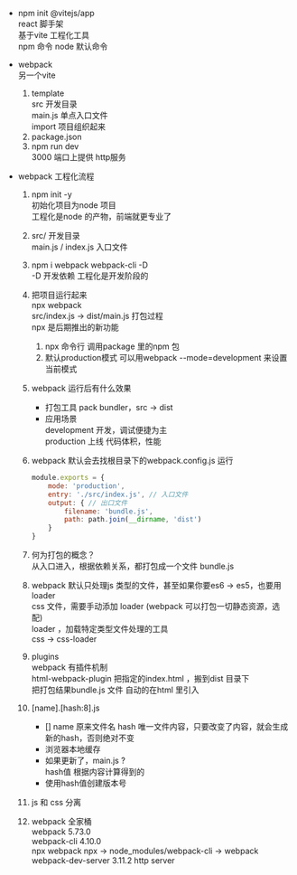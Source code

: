 - npm init @vitejs/app        
    react 脚手架      
    基于vite 工程化工具       
    npm 命令 node 默认命令

- webpack       
    另一个vite         
    1. template           
        src 开发目录       
        main.js 单点入口文件          
            import 项目组织起来
    2. package.json
    3. npm run dev         
        3000 端口上提供 http服务

- webpack 工程化流程         
    1. npm init -y          
        初始化项目为node 项目          
        工程化是node 的产物，前端就更专业了
    2. src/ 开发目录          
        main.js / index.js 入口文件
    3. npm i webpack webpack-cli -D            
        -D 开发依赖 工程化是开发阶段的
    4. 把项目运行起来         
        npx webpack        
        src/index.js -> dist/main.js 打包过程          
        npx 是后期推出的新功能           
        1. npx 命令行 调用package 里的npm 包
        2. 默认production模式 可以用webpack --mode=development 来设置当前模式

    5. webpack 运行后有什么效果         
        - 打包工具 pack bundler，src -> dist
        - 应用场景        
            development 开发，调试便捷为主          
            production 上线 代码体积，性能
    6. webpack 默认会去找根目录下的webpack.config.js 运行           
        ```js
        module.exports = {
            mode: 'production',
            entry: './src/index.js', // 入口文件
            output: { // 出口文件
                filename: 'bundle.js',
                path: path.join(__dirname, 'dist')
            }
        }
        ```
    
    7. 何为打包的概念？         
        从入口进入，根据依赖关系，都打包成一个文件 bundle.js      

    8. webpack 默认只处理js 类型的文件，甚至如果你要es6 -> es5，也要用 loader        
        css 文件，需要手动添加 loader (webpack 可以打包一切静态资源，选配)           
        loader ，加载特定类型文件处理的工具         
        css -> css-loader

    9. plugins         
        webpack 有插件机制          
        html-webpack-plugin 把指定的index.html ，搬到dist 目录下         
        把打包结果bundle.js 文件 自动的在html 里引入

    10. [name].[hash:8].js          
        - [] name 原来文件名 hash 唯一文件内容，只要改变了内容，就会生成新的hash，否则绝对不变
        - 浏览器本地缓存
        - 如果更新了，main.js ?         
            hash值 根据内容计算得到的          
        - 使用hash值创建版本号

    11. js 和 css 分离

    12. webpack 全家桶        
        webpack 5.73.0       
        webpack-cli 4.10.0         
        npx webpack  npx -> node_modules/webpack-cli -> webpack            
        webpack-dev-server 3.11.2  http server